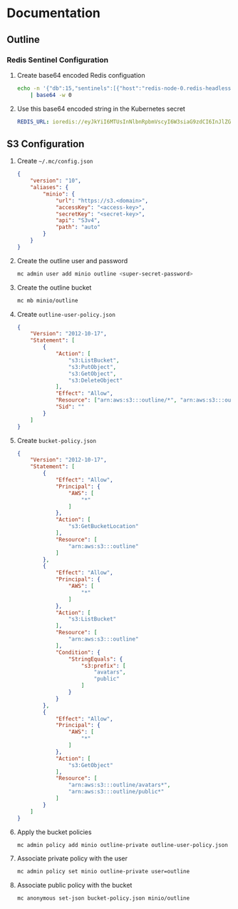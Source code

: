# Documentation

## Outline

### Redis Sentinel Configuration

1. Create base64 encoded Redis configuation
    ```sh
    echo -n '{"db":15,"sentinels":[{"host":"redis-node-0.redis-headless.default.svc.cluster.local","port":26379},{"host":"redis-node-1.redis-headless.default.svc.cluster.local","port":26379},{"host":"redis-node-2.redis-headless.default.svc.cluster.local","port":26379}],"name":"redis-master"}' \
        | base64 -w 0
    ```

2. Use this base64 encoded string in the Kubernetes secret
    ```yaml
    REDIS_URL: ioredis://eyJkYiI6MTUsInNlbnRpbmVscyI6W3siaG9zdCI6InJlZGlzLW5vZGUtMC5yZWRpcy1oZWFkbGVzcy5kZWZhdWx0LnN2Yy5jbHVzdGVyLmxvY2FsIiwicG9ydCI6MjYzNzl9LHsiaG9zdCI6InJlZGlzLW5vZGUtMS5yZWRpcy1oZWFkbGVzcy5kZWZhdWx0LnN2Yy5jbHVzdGVyLmxvY2FsIiwicG9ydCI6MjYzNzl9LHsiaG9zdCI6InJlZGlzLW5vZGUtMi5yZWRpcy1oZWFkbGVzcy5kZWZhdWx0LnN2Yy5jbHVzdGVyLmxvY2FsIiwicG9ydCI6MjYzNzl9XSwibmFtZSI6InJlZGlzLW1hc3RlciJ9
    ```

## S3 Configuration

1. Create `~/.mc/config.json`
    ```json
    {
        "version": "10",
        "aliases": {
            "minio": {
                "url": "https://s3.<domain>",
                "accessKey": "<access-key>",
                "secretKey": "<secret-key>",
                "api": "S3v4",
                "path": "auto"
            }
        }
    }
    ```

2. Create the outline user and password
    ```sh
    mc admin user add minio outline <super-secret-password>
    ```

3. Create the outline bucket
    ```sh
    mc mb minio/outline
    ```

4. Create `outline-user-policy.json`
    ```json
    {
        "Version": "2012-10-17",
        "Statement": [
            {
                "Action": [
                    "s3:ListBucket",
                    "s3:PutObject",
                    "s3:GetObject",
                    "s3:DeleteObject"
                ],
                "Effect": "Allow",
                "Resource": ["arn:aws:s3:::outline/*", "arn:aws:s3:::outline"],
                "Sid": ""
            }
        ]
    }
    ```

5. Create `bucket-policy.json`
    ```json
    {
        "Version": "2012-10-17",
        "Statement": [
            {
                "Effect": "Allow",
                "Principal": {
                    "AWS": [
                        "*"
                    ]
                },
                "Action": [
                    "s3:GetBucketLocation"
                ],
                "Resource": [
                    "arn:aws:s3:::outline"
                ]
            },
            {
                "Effect": "Allow",
                "Principal": {
                    "AWS": [
                        "*"
                    ]
                },
                "Action": [
                    "s3:ListBucket"
                ],
                "Resource": [
                    "arn:aws:s3:::outline"
                ],
                "Condition": {
                    "StringEquals": {
                        "s3:prefix": [
                            "avatars",
                            "public"
                        ]
                    }
                }
            },
            {
                "Effect": "Allow",
                "Principal": {
                    "AWS": [
                        "*"
                    ]
                },
                "Action": [
                    "s3:GetObject"
                ],
                "Resource": [
                    "arn:aws:s3:::outline/avatars*",
                    "arn:aws:s3:::outline/public*"
                ]
            }
        ]
    }
    ```

6. Apply the bucket policies
    ```sh
    mc admin policy add minio outline-private outline-user-policy.json
    ```

7. Associate private policy with the user
    ```sh
    mc admin policy set minio outline-private user=outline
    ```

8. Associate public policy with the bucket
    ```sh
    mc anonymous set-json bucket-policy.json minio/outline
    ```
